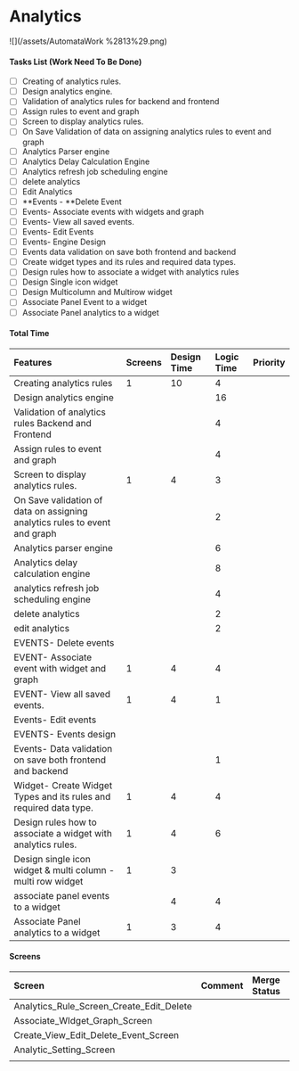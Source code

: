 # Analytics

![](/assets/AutomataWork %2813%29.png)

#### Tasks List \(Work Need To Be Done\)

* [ ] Creating of analytics rules.
* [ ] Design analytics engine.
* [ ] Validation of analytics rules for backend and frontend
* [ ] Assign rules to event and graph
* [ ] Screen to display analytics rules.
* [ ] On Save Validation of data on assigning analytics rules to event and graph
* [ ] Analytics Parser engine
* [ ] Analytics Delay Calculation Engine
* [ ] Analytics refresh job scheduling engine
* [ ] delete analytics
* [ ] Edit Analytics
* [ ] **Events - **Delete Event
* [ ] Events- Associate events with widgets and graph
* [ ] Events- View all saved events.
* [ ] Events- Edit Events
* [ ] Events- Engine Design
* [ ] Events data validation on save both frontend and backend
* [ ] Create widget types and its rules and required data types.
* [ ] Design rules how to associate a widget with analytics rules
* [ ] Design Single icon widget
* [ ] Design Multicolumn and Multirow widget
* [ ] Associate Panel Event to a widget
* [ ] Associate Panel analytics to a widget

#### Total Time

| Features | Screens | Design Time | Logic Time | Priority |
| :--- | :--- | :--- | :--- | :--- |
| Creating analytics rules | 1 | 10 | 4 |  |
| Design analytics engine |  |  | 16 |  |
| Validation of analytics rules Backend and Frontend |  |  | 4 |  |
| Assign rules to event and graph |  |  | 4 |  |
| Screen to display analytics rules. | 1 | 4 | 3 |  |
| On Save validation of data on assigning analytics rules to event and graph |  |  | 2 |  |
| Analytics parser engine |  |  | 6 |  |
| Analytics delay calculation engine |  |  | 8 |  |
| analytics refresh job scheduling engine |  |  | 4 |  |
| delete analytics  |  |  | 2 |  |
| edit analytics |  |  | 2 |  |
| EVENTS- Delete events |  |  |  |  |
| EVENT- Associate event with widget and graph | 1 | 4 | 4 |  |
| EVENT- View all saved events. | 1 | 4 | 1 |  |
| Events- Edit events |  |  |  |  |
| EVENTS- Events design |  |  |  |  |
| Events- Data validation on save both frontend and backend |  |  | 1 |  |
| Widget- Create Widget Types and its rules and required data type. | 1 | 4 | 4 |  |
| Design rules how to associate a widget with analytics rules. | 1 | 4 | 6 |  |
| Design single icon widget & multi column -multi row widget | 1 | 3 |  |  |
| associate panel events to a widget |  | 4 | 4 |  |
| Associate Panel analytics to a widget | 1 | 3 | 4 |  |

#### Screens

| Screen | Comment | Merge Status |
| :--- | :--- | :--- |
| Analytics\_Rule\_Screen\_Create\_Edit\_Delete |  |  |
| Associate\_WIdget\_Graph\_Screen |  |  |
| Create\_View\_Edit\_Delete\_Event\_Screen |  |  |
| Analytic\_Setting\_Screen |  |  |
|  |  |  |



